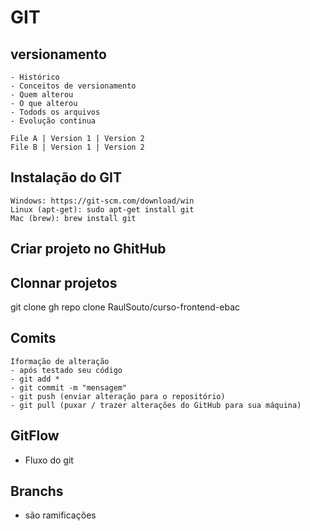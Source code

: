 # GIT
## versionamento
    - Histórico
    - Conceitos de versionamento
    - Quem alterou 
    - O que alterou
    - Todods os arquivos
    - Evolução continua

    File A | Version 1 | Version 2
    File B | Version 1 | Version 2

 ## Instalação do GIT
    Windows: https://git-scm.com/download/win 
    Linux (apt-get): sudo apt-get install git
    Mac (brew): brew install git 

 ## Criar projeto no GhitHub 

## Clonnar projetos
   git clone gh repo clone RaulSouto/curso-frontend-ebac
   

 ## Comits
    Iformação de alteração
    - após testado seu código
    - git add *
    - git commit -m "mensagem"
    - git push (enviar alteração para o repositório)
    - git pull (puxar / trazer alterações do GitHub para sua máquina)


 ## GitFlow
   - Fluxo do git

## Branchs
   - são ramificações


